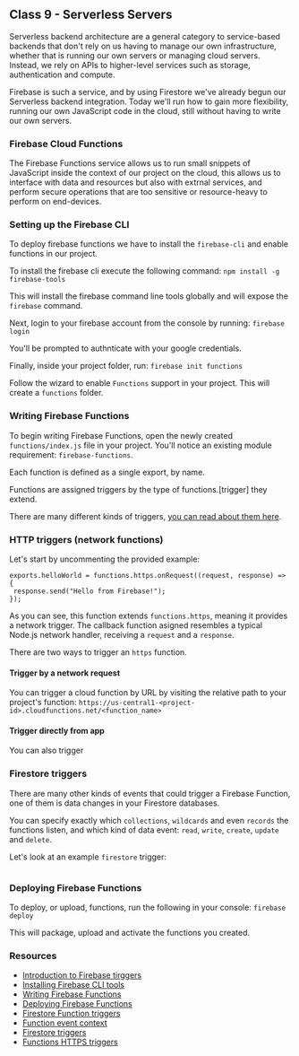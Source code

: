 ## Class 9 - Serverless Servers

Serverless backend architecture are a general category to service-based backends that don't rely on us having to manage our own infrastructure,
whether that is running our own servers or managing cloud servers. Instead, we rely on APIs to higher-level services such as storage, authentication and compute.

Firebase is such a service, and by using Firestore we've already begun our Serverless backend integration.
Today we'll run how to gain more flexibility, running our own JavaScript code in the cloud, still without having to write our own servers.

### Firebase Cloud Functions
The Firebase Functions service allows us to run small snippets of JavaScript inside the context of our project on the cloud,
this allows us to interface with data and resources but also with extrnal services, and perform secure operations that are
too sensitive or resource-heavy to perform on end-devices.

### Setting up the Firebase CLI

To deploy firebase functions we have to install the `firebase-cli` and enable functions in our project.

To install the firebase cli execute the following command:
`npm install -g firebase-tools`

This will install the firebase command line tools globally and will expose the `firebase` command.

Next, login to your firebase account from the console by running:
`firebase login`

You'll be prompted to authnticate with your google credentials.

Finally, inside your project folder, run:
`firebase init functions`

Follow the wizard to enable `Functions` support in your project. This will create a `functions` folder.

### Writing Firebase Functions

To begin writing Firebase Functions, open the newly created `functions/index.js` file in your project.
You'll notice an existing module requirement: `firebase-functions`.

Each function is defined as a single export, by name.

Functions are assigned triggers by the type of functions.[trigger] they extend.

There are many different kinds of triggers, [you can read about them here](https://firebase.google.com/docs/functions).

### HTTP triggers (network functions)
Let's start by uncommenting the provided example:

```
exports.helloWorld = functions.https.onRequest((request, response) => {
 response.send("Hello from Firebase!");
});
```

As you can see, this function extends `functions.https`, meaning it provides a network trigger.
The callback function asigned resembles a typical Node.js network handler, receiving a `request` and a `response`.

There are two ways to trigger an `https` function.

#### Trigger by a network request

You can trigger a cloud function by URL by visiting the relative path to your project's function:
`https://us-central1-<project-id>.cloudfunctions.net/<function_name>`

#### Trigger directly from app
You can also trigger

### Firestore triggers
There are many other kinds of events that could trigger a Firebase Function, one of them is data changes in your Firestore databases.

You can specify exactly which `collections`, `wildcards` and even `records` the functions listen, and which kind of data event:
`read`, `write`, `create`, `update` and `delete`.

Let's look at an example `firestore` trigger:
```

```

### Deploying Firebase Functions

To deploy, or upload, functions, run the following in your console:
`firebase deploy`

This will package, upload and activate the functions you created.

### Resources
- [Introduction to Firebase tirggers](https://firebase.google.com/docs/functions)
- [Installing Firebase CLI tools](https://firebase.google.com/docs/cli/#install-cli-windows)
- [Writing Firebase Functions](https://firebase.google.com/docs/functions/write-firebase-functions)
- [Deploying Firebase Functions](https://firebase.google.com/docs/functions/manage-functions)
- [Firestore Function triggers](https://firebase.google.com/docs/functions/firestore-events)
- [Function event context](https://firebase.google.com/docs/reference/functions/cloud_functions_.eventcontext.html)
- [Firestore triggers](https://firebase.google.com/docs/reference/functions/providers_firestore_.documentbuilder.html#on-create)
- [Functions HTTPS triggers](https://firebase.google.com/docs/functions/http-events)
